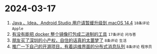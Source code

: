 # 2024-03-17

1. [Java 、Idea、Android Studio 用户请暂缓升级到 macOS 14.4](https://www.v2ex.com/t/1024389) `18条评论` `Apple`
1. [有没有能把 docker 整个镜像打包成二进制的工具](https://www.v2ex.com/t/1024405) `17条评论` `问与答`
1. [朋友买了深圳的小产权，自住的话真的太噩梦了](https://www.v2ex.com/t/1024413) `8条评论` `生活`
1. [推广一下自己的开源项目，有着运维界面的分布式消息队列](https://www.v2ex.com/t/1024402) `8条评论` `程序员`
